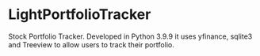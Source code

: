 # LightPortfolioTracker
Stock Portfolio Tracker. Developed in Python 3.9.9 it uses yfinance, sqlite3 and Treeview to allow users to track their portfolio.
